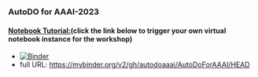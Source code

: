### AutoDO for AAAI-2023

#### [Notebook Tutorial:](https://mybinder.org/v2/gh/autodoaaai/AutoDoForAAAI/HEAD)(click the link below to trigger your own virtual notebook instance for the workshop)
  - [![Binder](https://mybinder.org/badge_logo.svg)](https://mybinder.org/v2/gh/autodoaaai/AutoDoForAAAI/HEAD)
  - full URL: https://mybinder.org/v2/gh/autodoaaai/AutoDoForAAAI/HEAD 
